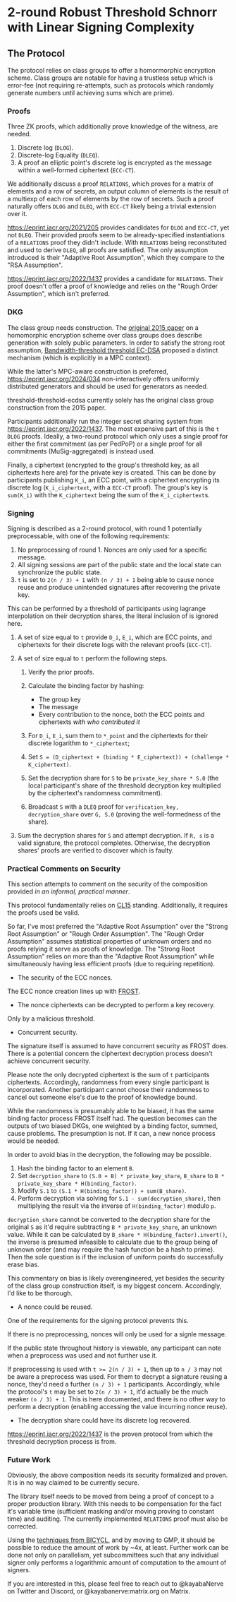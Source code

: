 # 2-round Robust Threshold Schnorr with Linear Signing Complexity

## The Protocol

The protocol relies on class groups to offer a homormorphic encryption scheme.
Class groups are notable for having a trustless setup which is error-fee (not
requiring re-attempts, such as protocols which randomly generate numbers until
achieving sums which are prime).

### Proofs

Three ZK proofs, which additionally prove knowledge of the witness, are needed.

1) Discrete log (`DLOG`).
2) Discrete-log Equality (`DLEQ`).
3) A proof an elliptic point's discrete log is encrypted as the message within a
   well-formed ciphertext (`ECC-CT`).

We additionally discuss a proof `RELATIONS`, which proves for a matrix of
elements and a row of secrets, an output column of elements is the result of a
multiexp of each row of elements by the row of secrets. Such a proof naturally
offers `DLOG` and `DLEQ`, with `ECC-CT` likely being a trivial extension over
it.

https://eprint.iacr.org/2021/205 provides candidates for `DLOG` and `ECC-CT`,
yet not `DLEQ`. Their provided proofs seem to be already-specified
instantiations of a `RELATIONS` proof they didn't include. With `RELATIONS`
being reconstituted and used to derive `DLEQ`, all proofs are satisfied. The
only assumption introduced is their "Adaptive Root Assumption", which they
compare to the "RSA Assumption".

https://eprint.iacr.org/2022/1437 provides a candidate for `RELATIONS`. Their
proof doesn't offer a proof of knowledge and relies on the
"Rough Order Assumption", which isn't preferred.

### DKG

The class group needs construction. The
[original 2015 paper](https://eprint.iacr.org/2015/047) on a homomorphic
encryption scheme over class groups does describe generation with solely public
parameters. In order to satisfy the strong root assumption,
[Bandwidth-threshold threshold EC-DSA](https://eprint.iacr.org/2020/084)
proposed a distinct mechanism (which is explicitly in a MPC context).

While the latter's MPC-aware construction is preferred,
https://eprint.iacr.org/2024/034 non-interactively offers uniformly distributed
generators and should be used for generators as needed.

threshold-threshold-ecdsa currently solely has the original class group
construction from the 2015 paper.

Participants additionally run the integer secret sharing system from
https://eprint.iacr.org/2022/1437. The most expensive part of this is the `t`
`DLOG` proofs. Ideally, a two-round protocol which only uses a single proof for
either the first commitment (as per PedPoP) or a single proof for all
commitments (MuSig-aggregated) is instead used.

Finally, a ciphertext (encrypted to the group's threshold key, as all
ciphertexts here are) for the private key is created. This can be done by
participants publishing `K_i`, an ECC point, with a ciphertext encrypting its
discrete log (`K_i_ciphertext`, with a `ECC-CT` proof). The group's key is
`sum(K_i)` with the `K_ciphertext` being the sum of the `K_i_ciphertext`s.

### Signing

Signing is described as a 2-round protocol, with round 1 potentially
preprocessable, with one of the following requirements:

1) No preprocessing of round 1. Nonces are only used for a specific message.
2) All signing sessions are part of the public state and the local state can
   synchronize the public state.
3) `t` is set to `2(n / 3) + 1` with `(n / 3) + 1` being able to cause nonce
   reuse and produce unintended signatures after recovering the private key.

This can be performed by a threshold of participants using lagrange
interpolation on their decryption shares, the literal inclusion of is ignored
here.

1) A set of size equal to `t` provide `D_i`, `E_i`, which are ECC points, and
   ciphertexts for their discrete logs with the relevant proofs (`ECC-CT`).

2) A set of size equal to `t` perform the following steps.

    1) Verify the prior proofs.

    2) Calculate the binding factor by hashing:
       - The group key
       - The message
       - Every contribution to the nonce, both the ECC points and ciphertexts
         *with who contributed it*

    3) For `D_i`, `E_i`, sum them to `*_point` and the ciphertexts for their
       discrete logarithm to `*_ciphertext`;

    4) Set
       `S = (D_ciphertext + (binding * E_ciphertext)) + (challenge * K_ciphertext)`.

    5) Set the decryption share for `S` to be `private_key_share * S.0` (the local
       participant's share of the threshold decryption key multiplied by the
       ciphertext's randomness commitment).

    6) Broadcast `S` with a `DLEQ` proof for
       `verification_key, decryption_share` over `G, S.0` (proving the
       well-formedness of the share).

3) Sum the decryption shares for `S` and attempt decryption. If `R, s` is a
   valid signature, the protocol completes. Otherwise, the decryption shares'
   proofs are verified to discover which is faulty.

### Practical Comments on Security

This section attempts to comment on the security of the composition provided
*in an informal, practical manner*.

This protocol fundamentally relies on [CL15](https://eprint.iacr.org/2015/047)
standing. Additionally, it requires the proofs used be valid.

So far, I've most preferred the "Adaptive Root Assumption" over the
"Strong Root Assumption" or "Rough Order Assumption". The
"Rough Order Assumption" assumes statistical properties of unknown orders and no
proofs relying it serve as proofs of knowledge. The "Strong Root Assumption"
relies on more than the "Adaptive Root Assumption" while simultaneously having
less efficient proofs (due to requiring repetition).

- The security of the ECC nonces.

The ECC nonce creation lines up with [FROST](https://eprint.iacr.org/2020/852).

- The nonce ciphertexts can be decrypted to perform a key recovery.

Only by a malicious threshold.

- Concurrent security.

The signature itself is assumed to have concurrent security as FROST does. There
is a potential concern the ciphertext decryption process doesn't achieve
concurrent security.

Please note the only decrypted ciphertext is the sum of `t` participants
ciphertexts. Accordingly, randomness from every single participant is
incorporated. Another participant cannot choose their randomness to cancel out
someone else's due to the proof of knowledge bound.

While the randomness is presumably able to be biased, it has the same binding
factor process FROST itself had.  The question becomes can the outputs of two
biased DKGs, one weighted by a binding factor, summed, cause problems. The
presumption is not. If it can, a new nonce process would be needed.

In order to avoid bias in the decryption, the following may be possible.

1) Hash the binding factor to an element `B`.
2) Set `decryption_share` to `(S.0 + B) * private_key_share`,
   `B_share` to `B * private_key_share * H(binding_factor)`.
3) Modify `S.1` to `(S.1 * H(binding_factor)) + sum(B_share)`.
4) Perform decryption via solving for `S.1 - sum(decryption_share)`, then
   multiplying the result via the inverse of `H(binding_factor)` modulo `p`.

`decryption_share` cannot be converted to the decryption share for the original
`S` as it'd require subtracting `B * private_key_share`, an unknown value. While
it can be calculated by `B_share * H(binding_factor).invert()`, the inverse is
presumed infeasible to calculate due to the group being of unknown order (and
may require the hash function be a hash to prime). Then the sole question is if
the inclusion of uniform points do successfully erase bias.

This commentary on bias is likely overengineered, yet besides the security of
the class group construction itself, is my biggest concern. Accordingly, I'd
like to be thorough.

- A nonce could be reused.

One of the requirements for the signing protocol prevents this.

If there is no preprocessing, nonces will only be used for a signle message.

If the public state throughout history is viewable, any participant can note
when a preprocess was used and not further use it.

If preprocessing is used with `t >= 2(n / 3) + 1`, then up to `n / 3` may not be
aware a preprocess was used. For them to decrypt a signature reusing a nonce,
they'd need a further `(n / 3) + 1` participants. Accordingly, while the protocol's
`t` may be set to `2(n / 3) + 1`, it'd actually be the much weaker
`(n / 3) + 1`. This is here documented, and there is no other way to perform a
decryption (enabling accessing the value incurring nonce reuse).

- The decryption share could have its discrete log recovered.

https://eprint.iacr.org/2022/1437 is the proven protocol from which the
threshold decryption process is from.

### Future Work

Obviously, the above composition needs its security formalized and proven. It is
in no way claimed to be currently secure.

The library itself needs to be moved from being a proof of concept to a proper
production library. With this needs to be compensation for the fact it's
variable time (sufficient masking and/or moving proving to constant time) and
auditing. The currently implemented `RELATIONS` proof must also be corrected.

Using the [techniques from BICYCL](https://eprint.iacr.org/2022/1466), and by
moving to GMP, it should be possible to reduce the amount of work by ~4x, at
least. Further work can be done not only on parallelism, yet subcommittees such
that any individual signer only performs a logarithmic amount of computation to
the amount of signers.

If you are interested in this, please feel free to reach out to @kayabaNerve on
Twitter and Discord, or @kayabanerve:matrix.org on Matrix.
